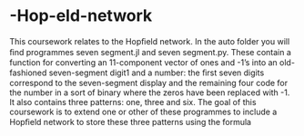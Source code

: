 # -Hop-eld-network
This coursework relates to the Hopﬁeld network. In the auto folder you will ﬁnd programmes seven segment.jl and seven segment.py. These contain a function for converting an 11-component vector of ones and -1’s into an old-fashioned seven-segment digit1 and a number: the ﬁrst seven digits correspond to the seven-segment display and the remaining four code for the number in a sort of binary where the zeros have been replaced with -1. It also contains three patterns: one, three and six. The goal of this coursework is to extend one or other of these programmes to include a Hopﬁeld network to store these three patterns using the formula 
